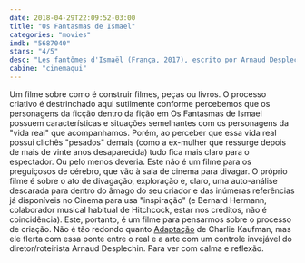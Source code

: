 ```yaml
---
date: 2018-04-29T22:09:52-03:00
title: "Os Fantasmas de Ismael"
categories: "movies"
imdb: "5687040"
stars: "4/5"
desc: "Les fantômes d'Ismaël (França, 2017), escrito por Arnaud Desplechin, Julie Peyr e Léa Mysius, dirigido por Desplechin, com Mathieu Amalric, Marion Cotillard, Charlotte Gainsbourg, Louis Garrel, Alba Rohrwacher."
cabine: "cinemaqui"
---
```

Um filme sobre como é construir filmes, peças ou livros. O processo criativo é destrinchado aqui sutilmente conforme percebemos que os personagens da ficção dentro da fição em Os Fantasmas de Ismael possuem características e situações semelhantes com os personagens da "vida real" que acompanhamos. Porém, ao perceber que essa vida real possui clichês "pesados" demais (como a ex-mulher que ressurge depois de mais de vinte anos desaparecida) tudo fica mais claro para o espectador. Ou pelo menos deveria. Este não é um filme para os preguiçosos de cérebro, que vão à sala de cinema para divagar. O próprio filme é sobre o ato de divagação, exploração e, claro, uma auto-análise descarada para dentro do âmago do seu criador e das inúmeras referências já disponíveis no Cinema para usa "inspiração" (e Bernard Hermann, colaborador musical habitual de Hitchcock, estar nos créditos, não é coincidência). Este, portanto, é um filme para pensarmos sobre o processo de criação. Não é tão redondo quanto [Adaptação](/adaptacao) de Charlie Kaufman, mas ele flerta com essa ponte entre o real e a arte com um controle invejável do diretor/roteirista Arnaud Desplechin. Para ver com calma e reflexão.
